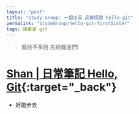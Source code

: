 ```yaml
---
layout: "post"
title: "Study Group: 一姐出品 品質保證 hello-git"
permalink: "stydeGroup/hello-git-firstSister"
tags: 讀書會 git
---
```


> 廢話不多說 先給傳送們!

# [Shan | 日常筆記 Hello, Git](https://pengpon.github.io/git/2021/03/21/Git-magic.html){:target="\_back"}

- 好跑步去
